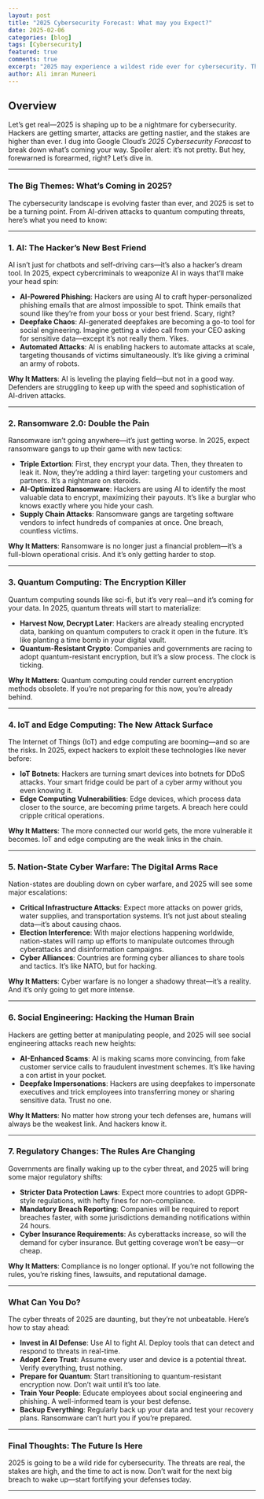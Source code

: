 ```yaml
---
layout: post
title: "2025 Cybersecurity Forecast: What may you Expect?"
date: 2025-02-06
categories: [blog]
tags: [Cybersecurity]
featured: true
comments: true
excerpt: "2025 may experience a wildest ride ever for cybersecurity. The threats are real, the stakes are high, and the time to act is now."
author: Ali imran Muneeri
---
```


## Overview

Let’s get real—2025 is shaping up to be a nightmare for cybersecurity. Hackers are getting smarter, attacks are getting nastier, and the stakes are higher than ever. I dug into Google Cloud’s *2025 Cybersecurity Forecast* to break down what’s coming your way. Spoiler alert: it’s not pretty. But hey, forewarned is forearmed, right? Let’s dive in.

---

### **The Big Themes: What’s Coming in 2025?**

The cybersecurity landscape is evolving faster than ever, and 2025 is set to be a turning point. From AI-driven attacks to quantum computing threats, here’s what you need to know:

---

### **1. AI: The Hacker’s New Best Friend**

AI isn’t just for chatbots and self-driving cars—it’s also a hacker’s dream tool. In 2025, expect cybercriminals to weaponize AI in ways that’ll make your head spin:

- **AI-Powered Phishing**: Hackers are using AI to craft hyper-personalized phishing emails that are almost impossible to spot. Think emails that sound like they’re from your boss or your best friend. Scary, right?
- **Deepfake Chaos**: AI-generated deepfakes are becoming a go-to tool for social engineering. Imagine getting a video call from your CEO asking for sensitive data—except it’s not really them. Yikes.
- **Automated Attacks**: AI is enabling hackers to automate attacks at scale, targeting thousands of victims simultaneously. It’s like giving a criminal an army of robots.

**Why It Matters**: AI is leveling the playing field—but not in a good way. Defenders are struggling to keep up with the speed and sophistication of AI-driven attacks.

---

### **2. Ransomware 2.0: Double the Pain**

Ransomware isn’t going anywhere—it’s just getting worse. In 2025, expect ransomware gangs to up their game with new tactics:

- **Triple Extortion**: First, they encrypt your data. Then, they threaten to leak it. Now, they’re adding a third layer: targeting your customers and partners. It’s a nightmare on steroids.
- **AI-Optimized Ransomware**: Hackers are using AI to identify the most valuable data to encrypt, maximizing their payouts. It’s like a burglar who knows exactly where you hide your cash.
- **Supply Chain Attacks**: Ransomware gangs are targeting software vendors to infect hundreds of companies at once. One breach, countless victims.

**Why It Matters**: Ransomware is no longer just a financial problem—it’s a full-blown operational crisis. And it’s only getting harder to stop.

---

### **3. Quantum Computing: The Encryption Killer**

Quantum computing sounds like sci-fi, but it’s very real—and it’s coming for your data. In 2025, quantum threats will start to materialize:

- **Harvest Now, Decrypt Later**: Hackers are already stealing encrypted data, banking on quantum computers to crack it open in the future. It’s like planting a time bomb in your digital vault.
- **Quantum-Resistant Crypto**: Companies and governments are racing to adopt quantum-resistant encryption, but it’s a slow process. The clock is ticking.

**Why It Matters**: Quantum computing could render current encryption methods obsolete. If you’re not preparing for this now, you’re already behind.

---

### **4. IoT and Edge Computing: The New Attack Surface**

The Internet of Things (IoT) and edge computing are booming—and so are the risks. In 2025, expect hackers to exploit these technologies like never before:

- **IoT Botnets**: Hackers are turning smart devices into botnets for DDoS attacks. Your smart fridge could be part of a cyber army without you even knowing it.
- **Edge Computing Vulnerabilities**: Edge devices, which process data closer to the source, are becoming prime targets. A breach here could cripple critical operations.

**Why It Matters**: The more connected our world gets, the more vulnerable it becomes. IoT and edge computing are the weak links in the chain.

---

### **5. Nation-State Cyber Warfare: The Digital Arms Race**

Nation-states are doubling down on cyber warfare, and 2025 will see some major escalations:

- **Critical Infrastructure Attacks**: Expect more attacks on power grids, water supplies, and transportation systems. It’s not just about stealing data—it’s about causing chaos.
- **Election Interference**: With major elections happening worldwide, nation-states will ramp up efforts to manipulate outcomes through cyberattacks and disinformation campaigns.
- **Cyber Alliances**: Countries are forming cyber alliances to share tools and tactics. It’s like NATO, but for hacking.

**Why It Matters**: Cyber warfare is no longer a shadowy threat—it’s a reality. And it’s only going to get more intense.

---

### **6. Social Engineering: Hacking the Human Brain**

Hackers are getting better at manipulating people, and 2025 will see social engineering attacks reach new heights:

- **AI-Enhanced Scams**: AI is making scams more convincing, from fake customer service calls to fraudulent investment schemes. It’s like having a con artist in your pocket.
- **Deepfake Impersonations**: Hackers are using deepfakes to impersonate executives and trick employees into transferring money or sharing sensitive data. Trust no one.

**Why It Matters**: No matter how strong your tech defenses are, humans will always be the weakest link. And hackers know it.

---

### **7. Regulatory Changes: The Rules Are Changing**

Governments are finally waking up to the cyber threat, and 2025 will bring some major regulatory shifts:

- **Stricter Data Protection Laws**: Expect more countries to adopt GDPR-style regulations, with hefty fines for non-compliance.
- **Mandatory Breach Reporting**: Companies will be required to report breaches faster, with some jurisdictions demanding notifications within 24 hours.
- **Cyber Insurance Requirements**: As cyberattacks increase, so will the demand for cyber insurance. But getting coverage won’t be easy—or cheap.

**Why It Matters**: Compliance is no longer optional. If you’re not following the rules, you’re risking fines, lawsuits, and reputational damage.

---

### **What Can You Do?**

The cyber threats of 2025 are daunting, but they’re not unbeatable. Here’s how to stay ahead:

- **Invest in AI Defense**: Use AI to fight AI. Deploy tools that can detect and respond to threats in real-time.
- **Adopt Zero Trust**: Assume every user and device is a potential threat. Verify everything, trust nothing.
- **Prepare for Quantum**: Start transitioning to quantum-resistant encryption now. Don’t wait until it’s too late.
- **Train Your People**: Educate employees about social engineering and phishing. A well-informed team is your best defense.
- **Backup Everything**: Regularly back up your data and test your recovery plans. Ransomware can’t hurt you if you’re prepared.

---

### **Final Thoughts: The Future Is Here**

2025 is going to be a wild ride for cybersecurity. The threats are real, the stakes are high, and the time to act is now. Don’t wait for the next big breach to wake up—start fortifying your defenses today.

---
